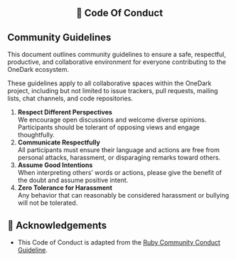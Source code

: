 <div align="center">
  <h2>🤝 Code Of Conduct</h2>
</div>

## Community Guidelines

This document outlines community guidelines to ensure a safe, respectful, productive, and collaborative environment for everyone contributing to the OneDark ecosystem.

These guidelines apply to all collaborative spaces within the OneDark project, including but not limited to issue trackers, pull requests, mailing lists, chat channels, and code repositories.

1. **Respect Different Perspectives**<br/>
   We encourage open discussions and welcome diverse opinions. Participants should be tolerant of opposing views and engage thoughtfully.
2. **Communicate Respectfully**<br/>
   All participants must ensure their language and actions are free from personal attacks, harassment, or disparaging remarks toward others.
3. **Assume Good Intentions**<br/>
   When interpreting others’ words or actions, please give the benefit of the doubt and assume positive intent.
4. **Zero Tolerance for Harassment**<br/>
   Any behavior that can reasonably be considered harassment or bullying will not be tolerated.

## 🙏 Acknowledgements

- This Code of Conduct is adapted from the [Ruby Community Conduct
Guideline](https://www.ruby-lang.org/en/conduct/).